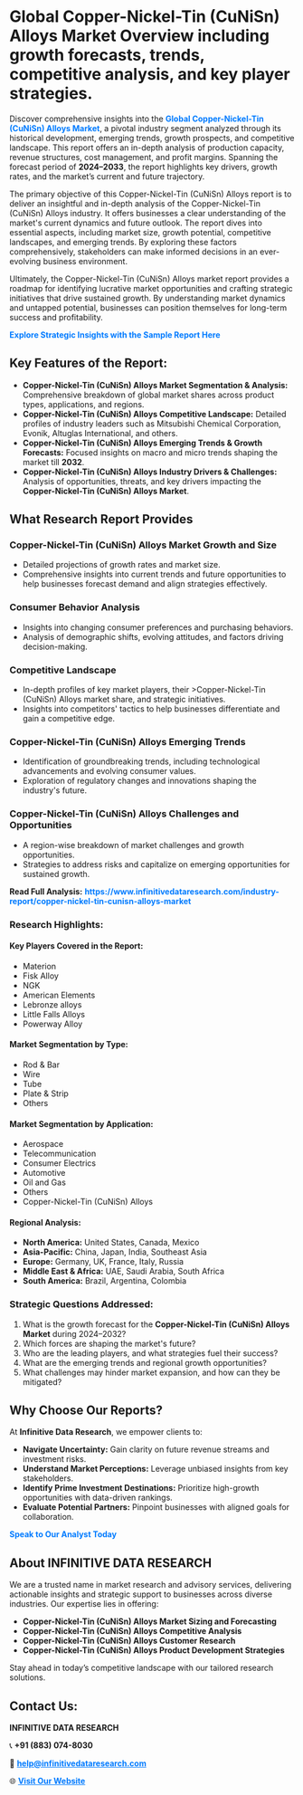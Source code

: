 <h1>Global Copper-Nickel-Tin (CuNiSn) Alloys Market Overview including growth forecasts, trends, competitive analysis, and key player strategies.</h1>
<p>
Discover comprehensive insights into the 
<a href="https://www.infinitivedataresearch.com/industry-report/copper-nickel-tin-cunisn-alloys-market" rel="dofollow" style="color: #007BFF; text-decoration: none;"><strong>Global Copper-Nickel-Tin (CuNiSn) Alloys Market</strong></a>, a pivotal industry segment analyzed through its historical development, emerging trends, growth prospects, and competitive landscape. This report offers an in-depth analysis of production capacity, revenue structures, cost management, and profit margins. Spanning the forecast period of <strong>2024–2033</strong>, the report highlights key drivers, growth rates, and the market’s current and future trajectory.
</p>
<p>
The primary objective of this Copper-Nickel-Tin (CuNiSn) Alloys report is to deliver an insightful and in-depth analysis of the Copper-Nickel-Tin (CuNiSn) Alloys industry. It offers businesses a clear understanding of the market's current dynamics and future outlook. The report dives into essential aspects, including market size, growth potential, competitive landscapes, and emerging trends. By exploring these factors comprehensively, stakeholders can make informed decisions in an ever-evolving business environment.
</p>
<p>
Ultimately, the Copper-Nickel-Tin (CuNiSn) Alloys market report provides a roadmap for identifying lucrative market opportunities and crafting strategic initiatives that drive sustained growth. By understanding market dynamics and untapped potential, businesses can position themselves for long-term success and profitability.
</p>
<p>
<a href="https://www.infinitivedataresearch.com/request-sample/reportId=103758" style="color: #007BFF; text-decoration: none;"><strong>Explore Strategic Insights with the Sample Report Here</strong></a>
</p>

<h2>Key Features of the Report:</h2>
<ul>
<li><strong>Copper-Nickel-Tin (CuNiSn) Alloys Market Segmentation & Analysis:</strong> Comprehensive breakdown of global market shares across product types, applications, and regions.</li>
<li><strong>Copper-Nickel-Tin (CuNiSn) Alloys Competitive Landscape:</strong> Detailed profiles of industry leaders such as Mitsubishi Chemical Corporation, Evonik, Altuglas International, and others.</li>
<li><strong>Copper-Nickel-Tin (CuNiSn) Alloys Emerging Trends & Growth Forecasts:</strong> Focused insights on macro and micro trends shaping the market till <strong>2032</strong>.</li>
<li><strong>Copper-Nickel-Tin (CuNiSn) Alloys Industry Drivers & Challenges:</strong> Analysis of opportunities, threats, and key drivers impacting the <strong>Copper-Nickel-Tin (CuNiSn) Alloys Market</strong>.</li>
</ul>

<h2>What Research Report Provides</h2>
<h3>Copper-Nickel-Tin (CuNiSn) Alloys Market Growth and Size</h3>
<ul>
<li>Detailed projections of growth rates and market size.</li>
<li>Comprehensive insights into current trends and future opportunities to help businesses forecast demand and align strategies effectively.</li>
</ul>

<h3>Consumer Behavior Analysis</h3>
<ul>
<li>Insights into changing consumer preferences and purchasing behaviors.</li>
<li>Analysis of demographic shifts, evolving attitudes, and factors driving decision-making.</li>
</ul>

<h3>Competitive Landscape</h3>
<ul>
<li>In-depth profiles of key market players, their >Copper-Nickel-Tin (CuNiSn) Alloys market share, and strategic initiatives.</li>
<li>Insights into competitors' tactics to help businesses differentiate and gain a competitive edge.</li>
</ul>

<h3>Copper-Nickel-Tin (CuNiSn) Alloys Emerging Trends</h3>
<ul>
<li>Identification of groundbreaking trends, including technological advancements and evolving consumer values.</li>
<li>Exploration of regulatory changes and innovations shaping the industry's future.</li>
</ul>

<h3>Copper-Nickel-Tin (CuNiSn) Alloys Challenges and Opportunities</h3>
<ul>
<li>A region-wise breakdown of market challenges and growth opportunities.</li>
<li>Strategies to address risks and capitalize on emerging opportunities for sustained growth.</li>
</ul>
<p><strong>Read Full Analysis:</strong> <a href="https://www.infinitivedataresearch.com/industry-report/copper-nickel-tin-cunisn-alloys-market" rel="dofollow" style="color: #007BFF; text-decoration: none;"><strong>https://www.infinitivedataresearch.com/industry-report/copper-nickel-tin-cunisn-alloys-market</strong></a></p>
<h3>Research Highlights:</h3>
<h4>Key Players Covered in the Report:</h4>
<ul><li>Materion</li><li>Fisk Alloy</li><li>NGK</li><li>American Elements</li><li>Lebronze alloys</li><li>Little Falls Alloys</li><li>Powerway Alloy</li></ul>
<h4>Market Segmentation by Type:</h4>
<ul><li>Rod &amp; Bar</li><li>Wire</li><li>Tube</li><li>Plate &amp; Strip</li><li>Others</li></ul>
<h4>Market Segmentation by Application:</h4>
<ul><li>Aerospace</li><li>Telecommunication</li><li>Consumer Electrics</li><li>Automotive</li><li>Oil and Gas</li><li>Others</li><li>Copper-Nickel-Tin (CuNiSn) Alloys</li></ul>

<h4>Regional Analysis:</h4>
<ul>
<li><strong>North America:</strong> United States, Canada, Mexico</li>
<li><strong>Asia-Pacific:</strong> China, Japan, India, Southeast Asia</li>
<li><strong>Europe:</strong> Germany, UK, France, Italy, Russia</li>
<li><strong>Middle East & Africa:</strong> UAE, Saudi Arabia, South Africa</li>
<li><strong>South America:</strong> Brazil, Argentina, Colombia</li>
</ul>

<h3>Strategic Questions Addressed:</h3>
<ol>
<li>What is the growth forecast for the <strong>Copper-Nickel-Tin (CuNiSn) Alloys Market</strong> during 2024–2032?</li>
<li>Which forces are shaping the market's future?</li>
<li>Who are the leading players, and what strategies fuel their success?</li>
<li>What are the emerging trends and regional growth opportunities?</li>
<li>What challenges may hinder market expansion, and how can they be mitigated?</li>
</ol>

<h2>Why Choose Our Reports?</h2>
<p>At <strong>Infinitive Data Research</strong>, we empower clients to:</p>
<ul>
<li><strong>Navigate Uncertainty:</strong> Gain clarity on future revenue streams and investment risks.</li>
<li><strong>Understand Market Perceptions:</strong> Leverage unbiased insights from key stakeholders.</li>
<li><strong>Identify Prime Investment Destinations:</strong> Prioritize high-growth opportunities with data-driven rankings.</li>
<li><strong>Evaluate Potential Partners:</strong> Pinpoint businesses with aligned goals for collaboration.</li>
</ul>
<p><a href="https://www.infinitivedataresearch.com/industry-report/copper-nickel-tin-cunisn-alloys-market" rel="dofollow" style="color: #007BFF; text-decoration: none;"><strong>Speak to Our Analyst Today</strong></a></p>

<h2>About INFINITIVE DATA RESEARCH</h2>
<p>We are a trusted name in market research and advisory services, delivering actionable insights and strategic support to businesses across diverse industries. Our expertise lies in offering:</p>
<ul>
<li><strong>Copper-Nickel-Tin (CuNiSn) Alloys Market Sizing and Forecasting</strong></li>
<li><strong>Copper-Nickel-Tin (CuNiSn) Alloys Competitive Analysis</strong></li>
<li><strong>Copper-Nickel-Tin (CuNiSn) Alloys Customer Research</strong></li>
<li><strong>Copper-Nickel-Tin (CuNiSn) Alloys Product Development Strategies</strong></li>
</ul>
<p>Stay ahead in today’s competitive landscape with our tailored research solutions.</p>

<h2>Contact Us:</h2>
<p><strong>INFINITIVE DATA RESEARCH</strong></p>
<p>📞 <strong>+91 (883) 074-8030</strong></p>
<p>📧 <strong><a href="mailto:help@infinitivedataresearch.com" style="color: #007BFF;">help@infinitivedataresearch.com</a></strong></p>
<p>🌐 <strong><a href="https://www.infinitivedataresearch.com" rel="dofollow" style="color: #007BFF;">Visit Our Website</a></strong></p>